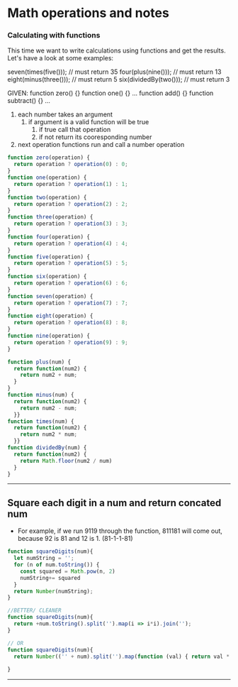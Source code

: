 # Math operations and notes

### Calculating with functions 
This time we want to write calculations using functions and get the results. Let's have a look at some examples:

seven(times(five())); // must return 35
four(plus(nine())); // must return 13
eight(minus(three())); // must return 5
six(dividedBy(two())); // must return 3

GIVEN:
function zero() {}
function one() {}
...
function add() {}
function subtract() {}
...

1. each number takes an argument
   1. if argument is a valid function will be true
      1. if true call that operation
      2. if not return its cooresponding number
2. next operation functions run and call a number operation


```javascript
function zero(operation) {
  return operation ? operation(0) : 0; 
}
function one(operation) {
  return operation ? operation(1) : 1;
}
function two(operation) {
  return operation ? operation(2) : 2;
}
function three(operation) {
  return operation ? operation(3) : 3;
}
function four(operation) {
  return operation ? operation(4) : 4;
}
function five(operation) {
  return operation ? operation(5) : 5;
}
function six(operation) {
  return operation ? operation(6) : 6;
}
function seven(operation) {
  return operation ? operation(7) : 7;
}
function eight(operation) {
  return operation ? operation(8) : 8;
}
function nine(operation) {
  return operation ? operation(9) : 9;
}

function plus(num) {
  return function(num2) {
    return num2 + num;
  }
}
function minus(num) {
  return function(num2) {
    return num2 - num;
  }}
function times(num) {
  return function(num2) {
    return num2 * num;
  }}
function dividedBy(num) {
  return function(num2) {
    return Math.floor(num2 / num)
  }
}
```
***

## Square each digit in a num and return concated num
- For example, if we run 9119 through the function, 811181 will come out, because 92 is 81 and 12 is 1. (81-1-1-81)
  

```javascript
function squareDigits(num){
  let numString = '';
  for (n of num.toString()) {
    const squared = Math.pow(n, 2)
    numString+= squared
  }
  return Number(numString);
}

//BETTER/ CLEANER
function squareDigits(num){
  return +num.toString().split('').map(i => i*i).join('');
}

// OR
function squareDigits(num){
  return Number(('' + num).split('').map(function (val) { return val * val;}).join(''));
  
}
```
***
